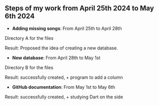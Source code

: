 ## Steps of my work from April 25th 2024 to May 6th 2024 ##

- **Adding missing songs**: From April 25th to April 28th

Directory A for the files

Result: Proposed the idea of creating a new database.

- **New database**: From April 28th to May 1st

Directory B for the files

Result: successfully created, + program to add a column

- **GitHub documentation**: From May 1st to May 6th

 Result: successfully created, + studying Dart on the side

